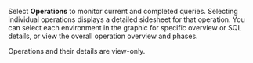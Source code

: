 Select **Operations** to monitor current and completed queries. Selecting individual operations displays a detailed sidesheet for that operation. You can select each environment in the graphic for specific overview or SQL details, or view the overall operation overview and phases.

Operations and their details are view-only.

